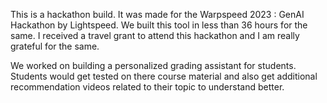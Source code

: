 This is a hackathon build. It was made for the Warpspeed 2023 : GenAI Hackathon by Lightspeed. We built this tool in less than 36 hours for the same. I received a travel grant to attend this hackathon and I am really grateful for the same.

We worked on building a personalized grading assistant for students. Students would get tested on there course material and also get additional recommendation videos related to their topic to understand better.
